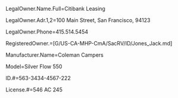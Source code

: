 LegalOwner.Name.Full=Citibank Leasing

LegalOwner.Adr.1,2=100 Main Street, San Francisco, 94123

LegalOwner.Phone=415.514.5454

RegisteredOwner.=[G/US-CA-MHP-CmA/SacRV/ID/Jones_Jack.md]

Manufacturer.Name=Coleman Campers

Model=Silver Flow 550

ID.#=563-3434-4567-222

License.#=546 AC 245